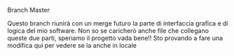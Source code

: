Branch Master

Questo branch riunirà con un merge futuro la parte di interfaccia grafica e di logica del mio software.
Non so se caricherò anche file che collegano queste due parti, speriamo il progetto vada bene!!
Sto provando a fare una modifica qui per vedere se la anche in locale
